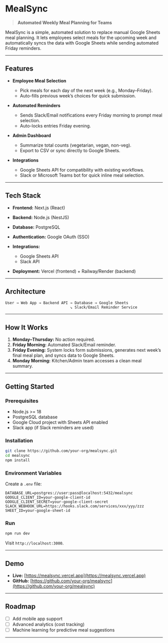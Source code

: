 # MealSync

> **Automated Weekly Meal Planning for Teams**

MealSync is a simple, automated solution to replace manual Google Sheets meal planning. It lets employees select meals for the upcoming week and automatically syncs the data with Google Sheets while sending automated Friday reminders.

---

## **Features**

* **Employee Meal Selection**

  * Pick meals for each day of the next week (e.g., Monday–Friday).
  * Auto-fills previous week’s choices for quick submission.

* **Automated Reminders**

  * Sends Slack/Email notifications every Friday morning to prompt meal selection.
  * Auto-locks entries Friday evening.

* **Admin Dashboard**

  * Summarize total counts (vegetarian, vegan, non-veg).
  * Export to CSV or sync directly to Google Sheets.

* **Integrations**

  * Google Sheets API for compatibility with existing workflows.
  * Slack or Microsoft Teams bot for quick inline meal selection.

---

## **Tech Stack**

* **Frontend:** Next.js (React)
* **Backend:** Node.js (NestJS)
* **Database:** PostgreSQL
* **Authentication:** Google OAuth (SSO)
* **Integrations:**

  * Google Sheets API
  * Slack API
* **Deployment:** Vercel (frontend) + Railway/Render (backend)

---

## **Architecture**

```
User → Web App → Backend API → Database → Google Sheets
                             ↘ Slack/Email Reminder Service
```

---

## **How It Works**

1. **Monday–Thursday:** No action required.
2. **Friday Morning:** Automated Slack/Email reminder.
3. **Friday Evening:** System locks form submissions, generates next week’s final meal plan, and syncs data to Google Sheets.
4. **Monday Morning:** Kitchen/Admin team accesses a clean meal summary.

---

## **Getting Started**

### **Prerequisites**

* Node.js >= 18
* PostgreSQL database
* Google Cloud project with Sheets API enabled
* Slack app (if Slack reminders are used)

### **Installation**

```bash
git clone https://github.com/your-org/mealsync.git
cd mealsync
npm install
```

### **Environment Variables**

Create a `.env` file:

```env
DATABASE_URL=postgres://user:pass@localhost:5432/mealsync
GOOGLE_CLIENT_ID=your-google-client-id
GOOGLE_CLIENT_SECRET=your-google-client-secret
SLACK_WEBHOOK_URL=https://hooks.slack.com/services/xxx/yyy/zzz
SHEET_ID=your-google-sheet-id
```

### **Run**

```bash
npm run dev
```

Visit `http://localhost:3000`.

---

## **Demo**

* **Live:** [https://mealsync.vercel.app](https://mealsync.vercel.app)
* **GitHub:** [https://github.com/your-org/mealsync](https://github.com/your-org/mealsync)

---

## **Roadmap**

* [ ] Add mobile app support
* [ ] Advanced analytics (cost tracking)
* [ ] Machine learning for predictive meal suggestions

---